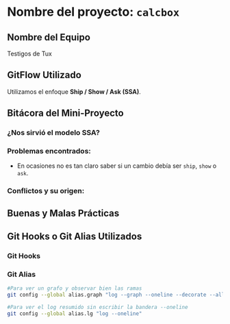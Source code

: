 # Nombre del proyecto: `calcbox`

## Nombre del Equipo
Testigos de Tux

## GitFlow Utilizado
Utilizamos el enfoque **Ship / Show / Ask (SSA)**. 

## Bitácora del Mini-Proyecto

### ¿Nos sirvió el modelo SSA?

### Problemas encontrados:
- En ocasiones no es tan claro saber si un cambio debía ser `ship`, `show` o `ask`.

### Conflictos y su origen:

## Buenas y Malas Prácticas

## Git Hooks o Git Alias Utilizados

### Git Hooks

### Git Alias
```bash
#Para ver un grafo y observar bien las ramas
git config --global alias.graph "log --graph --oneline --decorate --all"

#Para ver el log resumido sin escribir la bandera --oneline
git config --global alias.lg "log --oneline"